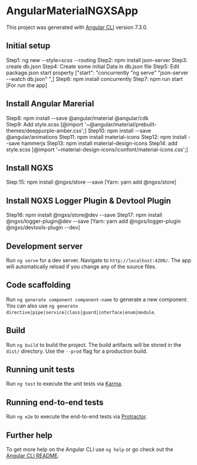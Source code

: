 
# AngularMaterialNGXSApp

This project was generated with [Angular CLI](https://github.com/angular/angular-cli) version 7.3.0.

## Initial setup
Step1: ng new <App-name> --style=scss --routing
Step2: npm install json-server
Step3: create db.json
Step4: Create some initial Data in db.json file
Step5: Edit package.json start property ["start": "concurrently \"ng serve\" \"json-server --watch db.json\" ",]
Step6: npm install concurrently
Step7: npm run start [For run the app]

## Install Angular Marerial
Step8: npm install --save @angular/material @angular/cdk  
Step9: Add style.scss [@import '~@angular/material/prebuilt-themes/deeppurple-amber.css';]
Step10: npm install --save @angular/animations
Step11: npm install material-icons
Step12: npm install --save hammerjs
Step13: npm install material-design-icons
Step14: add style.scss [@import '~material-design-icons/iconfont/material-icons.css';]

## Install NGXS
Step:15: npm install @ngxs/store --save  [Yarn: yarn add @ngxs/store]

## Install NGXS Logger Plugin & Devtool Plugin
Step16: npm install @ngxs/store@dev --save
Step17: npm install @ngxs/logger-plugin@dev --save [Yarn: yarn add @ngxs/logger-plugin @ngxs/devtools-plugin --dev]


## Development server

Run `ng serve` for a dev server. Navigate to `http://localhost:4200/`. The app will automatically reload if you change any of the source files.

## Code scaffolding

Run `ng generate component component-name` to generate a new component. You can also use `ng generate directive|pipe|service|class|guard|interface|enum|module`.

## Build

Run `ng build` to build the project. The build artifacts will be stored in the `dist/` directory. Use the `--prod` flag for a production build.

## Running unit tests

Run `ng test` to execute the unit tests via [Karma](https://karma-runner.github.io).

## Running end-to-end tests

Run `ng e2e` to execute the end-to-end tests via [Protractor](http://www.protractortest.org/).

## Further help

To get more help on the Angular CLI use `ng help` or go check out the [Angular CLI README](https://github.com/angular/angular-cli/blob/master/README.md).
